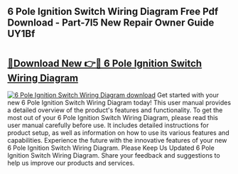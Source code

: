 ## 6 Pole Ignition Switch Wiring Diagram Free Pdf Download - Part-7I5 New Repair Owner Guide UY1Bf

# <h2><a href="http://dfntiu9.blite.top/?on=6+Pole+Ignition+Switch+Wiring+Diagram">🔗Download New 👉🔴 6 Pole Ignition Switch Wiring Diagram</a></h2>

[![6 Pole Ignition Switch Wiring Diagram download](https://i.imgur.com/lujVjoI.png)](http://dfntiu9.blite.top/?on=6+Pole+Ignition+Switch+Wiring+Diagram)
Get started with your new 6 Pole Ignition Switch Wiring Diagram today! This user manual provides a detailed overview of the product's features and functionality. To get the most out of your 6 Pole Ignition Switch Wiring Diagram, please read this user manual carefully before use. It includes detailed instructions for product setup, as well as information on how to use its various features and capabilities. Experience the future with the innovative features of your new 6 Pole Ignition Switch Wiring Diagram. Please Keep Us Updated 6 Pole Ignition Switch Wiring Diagram. Share your feedback and suggestions to help us improve our products and services.
